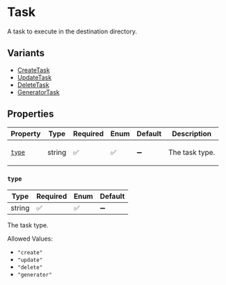 # Task

A task to execute in the destination directory.

## Variants

- [CreateTask](create_task.md#createtask)
- [UpdateTask](update_task.md#updatetask)
- [DeleteTask](delete_task.md#deletetask)
- [GeneratorTask](generator_task.md#generatortask)

## Properties

| Property | Type | Required | Enum | Default | Description |
| -------- | ---- | -------- | ---- | ------- | ----------- |
| [`type`](#type) | string | ✅ | ✅ | ➖ | <p>The task type. |

### `type`

| Type | Required | Enum | Default |
| ---- | -------- | ---- | ------- |
| string | ✅ | ✅ | ➖ |

The task type.

Allowed Values:

- `"create"`
- `"update"`
- `"delete"`
- `"generator"`
